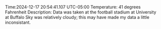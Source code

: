 Time:2024-12-17 20:54:41.107 UTC-05:00
Temperature: 41 degrees Fahrenheit
Description: Data was taken at the football stadium at University at Buffalo
Sky was relatively cloudy; this may have made my data a little inconsistant.